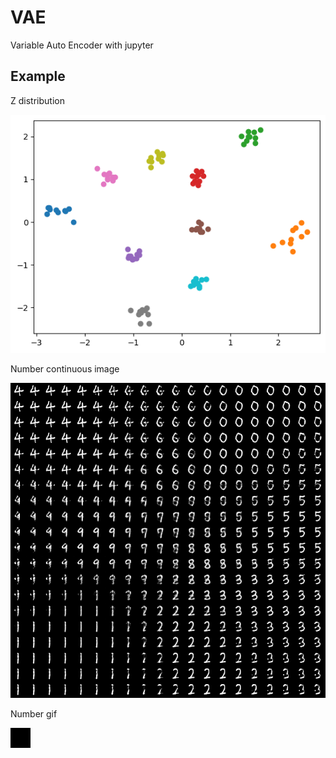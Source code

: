 # VAE
Variable Auto Encoder with jupyter


## Example

Z distribution

![Z distribution](e8187d1d-41ca-4795-b47a-2f8f1737360d.png)

Number continuous image

![Number continuous image](adfa00aa-d310-4c67-a9c8-c52f80eb8e34.png)

Number gif

![Number gif](out.gif)